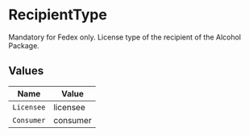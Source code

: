 # RecipientType

Mandatory for Fedex only. License type of the recipient of the Alcohol Package.


## Values

| Name       | Value      |
| ---------- | ---------- |
| `Licensee` | licensee   |
| `Consumer` | consumer   |